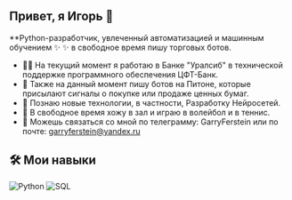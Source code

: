 ## Привет, я Игорь 👋


**Python-разработчик, увлеченный автоматизацией и машинным обучением ✨  ✨ в свободное время пишу торговых ботов.

- 👨‍💻 На текущий момент я работаю в Банке "Уралсиб" в технической поддержке  программного обеспечения ЦФТ-Банк.
- 🔭 Также на данный момент пишу ботов на Питоне, которые присылают сигналы о покупке или продаже ценных бумаг.
- 🌱 Познаю новые технологии, в частности, Разработку Нейросетей.
- 👯 В свободное время хожу в зал и играю в волейбол и в теннис.
- 💬 Можешь связаться со мной по телеграмму: GarryFerstein или по почте: garryferstein@yandex.ru

## 🛠 Мои навыки
![Python](https://img.shields.io/badge/-Python-3776AB?logo=python&logoColor=white)
![SQL](https://img.shields.io/badge/-SQL-4479A1?logo=postgresql&logoColor=white)


